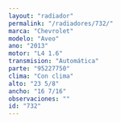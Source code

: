 ```yaml
---
layout: "radiador"
permalink: "/radiadores/732/"
marca: "Chevrolet"
modelo: "Aveo"
ano: "2013"
motor: "L4 1.6"
transmision: "Automática"
parte: "95227750"
clima: "Con clima"
alto: "23 5/8"
ancho: "16 7/16"
observaciones: ""
id: "732"
---
```


